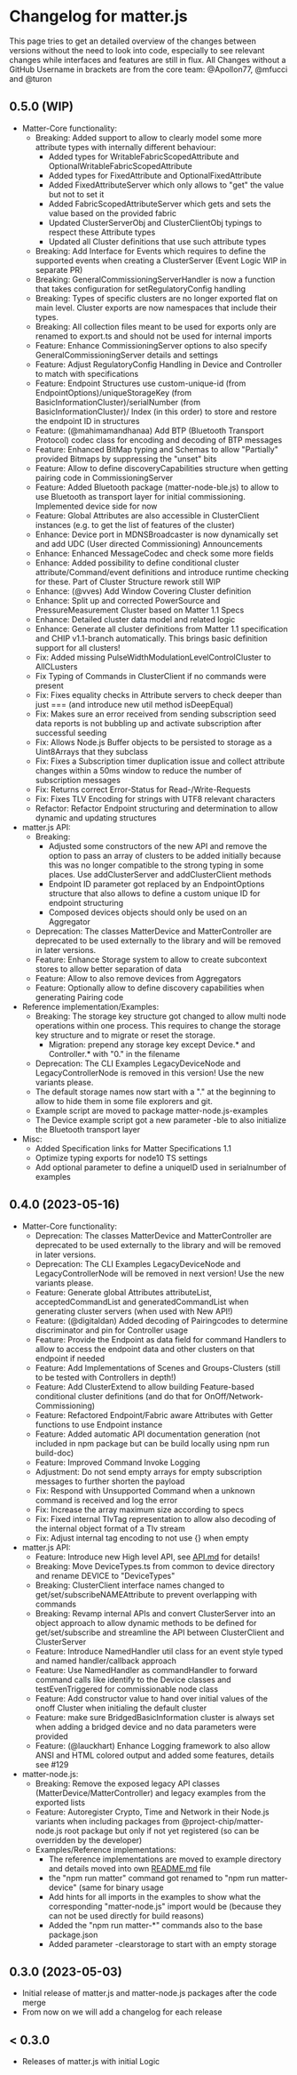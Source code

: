# Changelog for matter.js

This page tries to get an detailed overview of the changes between versions without the need to look into code, especially to see relevant changes while interfaces and features are still in flux.
All Changes without a GitHub Username in brackets are from the core team: @Apollon77, @mfucci and @turon

## 0.5.0 (WIP)
* Matter-Core functionality:
  * Breaking: Added support to allow to clearly model some more attribute types with internally different behaviour:
    * Added types for WritableFabricScopedAttribute and OptionalWritableFabricScopedAttribute
    * Added types for FixedAttribute and OptionalFixedAttribute
    * Added FixedAttributeServer which only allows to "get" the value but not to set it
    * Added FabricScopedAttributeServer which gets and sets the value based on the provided fabric
    * Updated ClusterServerObj and ClusterClientObj typings to respect these Attribute types
    * Updated all Cluster definitions that use such attribute types
  * Breaking: Add Interface for Events which requires to define the supported events when creating a ClusterServer (Event Logic WIP in separate PR)
  * Breaking: GeneralCommissioningServerHandler is now a function that takes configuration for setRegulatoryConfig handling
  * Breaking: Types of specific clusters are no longer exported flat on main level. Cluster exports are now namespaces that include their types.
  * Breaking: All collection files meant to be used for exports only are renamed to export.ts and should not be used for internal imports
  * Feature: Enhance CommissioningServer options to also specify GeneralCommissioningServer details and settings
  * Feature: Adjust RegulatoryConfig Handling in Device and Controller to match with specifications
  * Feature: Endpoint Structures use custom-unique-id (from EndpointOptions)/uniqueStorageKey (from BasicInformationCluster)/serialNumber (from BasicInformationCluster)/ Index (in this order) to store and restore the endpoint ID in structures
  * Feature: (@mahimamandhanaa) Add BTP (Bluetooth Transport Protocol) codec class for encoding and decoding of BTP messages
  * Feature: Enhanced BitMap typing and Schemas to allow "Partially" provided Bitmaps by suppressing the "unset" bits
  * Feature: Allow to define discoveryCapabilities structure when getting pairing code in CommissioningServer
  * Feature: Added Bluetooth package (matter-node-ble.js) to allow to use Bluetooth as transport layer for initial commissioning. Implemented device side for now
  * Feature: Global Attributes are also accessible in ClusterClient instances (e.g. to get the list of features of the cluster)
  * Enhance: Device port in MDNSBroadcaster is now dynamically set and add UDC (User directed Commissioning) Announcements
  * Enhance: Enhanced MessageCodec and check some more fields
  * Enhance: Added possibility to define conditional cluster attribute/Command/event definitions and introduce runtime checking for these. Part of Cluster Structure rework still WIP
  * Enhance: (@vves) Add Window Covering Cluster definition  
  * Enhance: Split up and corrected PowerSource and PressureMeasurement Cluster based on Matter 1.1 Specs
  * Enhance: Detailed cluster data model and related logic
  * Enhance: Generate all cluster definitions from Matter 1.1 specification and CHIP v1.1-branch automatically. This brings basic definition support for all clusters!
  * Fix: Added missing PulseWidthModulationLevelControlCluster to AllCLusters
  * Fix Typing of Commands in ClusterClient if no commands were present
  * Fix: Fixes equality checks in Attribute servers to check deeper than just === (and introduce new util method isDeepEqual)
  * Fix: Makes sure an error received from sending subscription seed data reports is not bubbling up and activate subscription after successful seeding
  * Fix: Allows Node.js Buffer objects to be persisted to storage as a Uint8Arrays that they subclass
  * Fix: Fixes a Subscription timer duplication issue and collect attribute changes within a 50ms window to reduce the number of subscription messages
  * Fix: Returns correct Error-Status for Read-/Write-Requests
  * Fix: Fixes TLV Encoding for strings with UTF8 relevant characters
  * Refactor: Refactor Endpoint structuring and determination to allow dynamic and updating structures
* matter.js API:
  * Breaking: 
    * Adjusted some constructors of the new API and remove the option to pass an array of clusters to be added initially because this was no longer compatible to the strong typing in some places. Use addClusterServer and addClusterClient methods
    * Endpoint ID parameter got replaced by an EndpointOptions structure that also allows to define a custom unique ID for endpoint structuring
    * Composed devices objects should only be used on an Aggregator
  * Deprecation: The classes MatterDevice and MatterController are deprecated to be used externally to the library and will be removed in later versions.
  * Feature: Enhance Storage system to allow to create subcontext stores to allow better separation of data
  * Feature: Allow to also remove devices from Aggregators
  * Feature: Optionally allow to define discovery capabilities when generating Pairing code
* Reference implementation/Examples:
  * Breaking: The storage key structure got changed to allow multi node operations within one process. This requires to change the storage key structure and to migrate or reset the storage.
    * Migration: prepend any storage key except Device.* and Controller.* with "0." in the filename
  * Deprecation: The CLI Examples LegacyDeviceNode and LegacyControllerNode is removed in this version! Use the new variants please.
  * The default storage names now start with a "." at the beginning to allow to hide them in some file explorers and git.
  * Example script are moved to package matter-node.js-examples
  * The Device example script got a new parameter -ble to also initialize the Bluetooth transport layer
* Misc:
  * Added Specification links for Matter Specifications 1.1
  * Optimize typing exports for node10 TS settings
  * Add optional parameter to define a uniqueID used in serialnumber of examples

## 0.4.0 (2023-05-16)
* Matter-Core functionality:
  * Deprecation: The classes MatterDevice and MatterController are deprecated to be used externally to the library and will be removed in later versions.
  * Deprecation: The CLI Examples LegacyDeviceNode and LegacyControllerNode will be removed in next version! Use the new variants please.
  * Feature: Generate global Attributes attributeList, acceptedCommandList and generatedCommandList when generating cluster servers (when used with New API!)
  * Feature: (@digitaldan) Added decoding of Pairingcodes to determine discriminator and pin for Controller usage
  * Feature: Provide the Endpoint as data field for command Handlers to allow to access the endpoint data and other clusters on that endpoint if needed
  * Feature: Add Implementations of Scenes and Groups-Clusters (still to be tested with Controllers in depth!)
  * Feature: Add ClusterExtend to allow building Feature-based conditional cluster definitions (and do that for OnOff/Network-Commissioning)
  * Feature: Refactored Endpoint/Fabric aware Attributes with Getter functions to use Endpoint instance
  * Feature: Added automatic API documentation generation (not included in npm package but can be build locally using npm run build-doc)
  * Feature: Improved Command Invoke Logging
  * Adjustment: Do not send empty arrays for empty subscription messages to further shorten the payload
  * Fix: Respond with Unsupported Command when a unknown command is received and log the error
  * Fix: Increase the array maximum size according to specs
  * Fix: Fixed internal TlvTag representation to allow also decoding of the internal object format of a Tlv stream
  * Fix: Adjust internal tag encoding to not use {} when empty
* matter.js API:
  * Feature: Introduce new High level API, see [API.md](./packages/matter.js/API.md) for details!
  * Breaking: Move DeviceTypes.ts from common to device directory and rename DEVICE to "DeviceTypes"
  * Breaking: ClusterClient interface names changed to get/set/subscribeNAMEAttribute to prevent overlapping with commands
  * Breaking: Revamp internal APIs and convert ClusterServer into an object approach to allow dynamic methods to be defined for get/set/subscribe and streamline the API between ClusterClient and ClusterServer
  * Feature: Introduce NamedHandler util class for an event style typed and named handler/callback approach
  * Feature: Use NamedHandler as commandHandler to forward command calls like identify to the Device classes and testEvenTriggered for commissionable node class
  * Feature: Add constructor value to hand over initial values of the onoff Cluster when initialing the default cluster
  * Feature: make sure BridgedBasicInformation cluster is always set when adding a bridged device and no data parameters were provided
  * Feature: (@lauckhart) Enhance Logging framework to also allow ANSI and HTML colored output and added some features, details see #129
* matter-node.js:
  * Breaking: Remove the exposed legacy API classes (MatterDevice/MatterController) and legacy examples from the exported lists
  * Feature: Autoregister Crypto, Time and Network in their Node.js variants when including packages from @project-chip/matter-node.js root package but only if not yet registered (so can be overridden by the developer)
  * Examples/Reference implementations:
    * The reference implementations are moved to example directory and details moved into own [README.md](./packages/matter-node.js-examples/README.md) file
    * the "npm run matter" command got renamed to "npm run matter-device" (same for binary usage
    * Add hints for all imports in the examples to show what the corresponding "matter-node.js" import would be (because they can not be used directly for build reasons)
    * Added the "npm run matter-*" commands also to the base package.json
    * Added parameter -clearstorage to start with an empty storage

## 0.3.0 (2023-05-03)
* Initial release of matter.js and matter-node.js packages after the code merge
* From now on we will add a changelog for each release

## < 0.3.0
* Releases of matter.js with initial Logic
